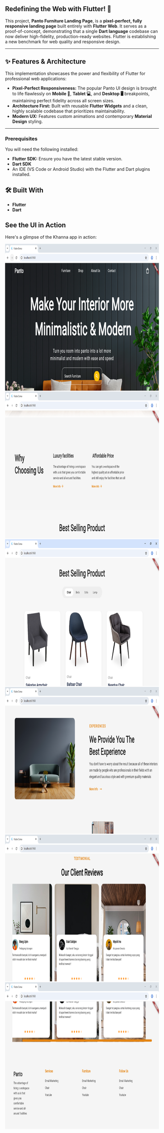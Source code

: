 ## Redefining the Web with Flutter! 🚀

This project, **Panto Furniture Landing Page**, is a **pixel-perfect, fully responsive landing page** built entirely with **Flutter Web**. It serves as a proof-of-concept, demonstrating that a single **Dart language** codebase can now deliver high-fidelity, production-ready websites. Flutter is establishing a new benchmark for web quality and responsive design.

---

## ✨ Features & Architecture

This implementation showcases the power and flexibility of Flutter for professional web applications:

* **Pixel-Perfect Responsiveness:** The popular Panto UI design is brought to life flawlessly on **Mobile 📱**, **Tablet 💻**, and **Desktop 🖥️** breakpoints, maintaining perfect fidelity across all screen sizes.
* **Architecture First:** Built with reusable **Flutter Widgets** and a clean, highly scalable codebase that prioritizes maintainability.
* **Modern UX:** Features custom animations and contemporary **Material Design** styling.

---
### Prerequisites

You will need the following installed:

* **Flutter SDK:** Ensure you have the latest stable version.
* **Dart SDK**
* An IDE (VS Code or Android Studio) with the Flutter and Dart plugins installed.

## 🛠️ Built With

* **Flutter**
* **Dart**


## See the UI in Action

Here's a glimpse of the Khanna app in action:

<img width= "700" height="480px" src="assets/screenshots/1.png" alt="Khanna App Onboarding Screen">
<img width= "700" height="480px" src="assets/screenshots/2.png" alt="Khanna App Login Screen">
<img width= "700" height="480px" src="assets/screenshots/3.png" alt="Khanna App Signup Screen">
<img width= "700" height="480px" src="assets/screenshots/4.png" alt="Khanna App Home Screen">
<img width= "700" height="480px" src="assets/screenshots/5.png" alt="Khanna Drawer Header Screen">
<img width= "700" height="480px" src="assets/screenshots/6.png" alt="Khanna Offers Screen">